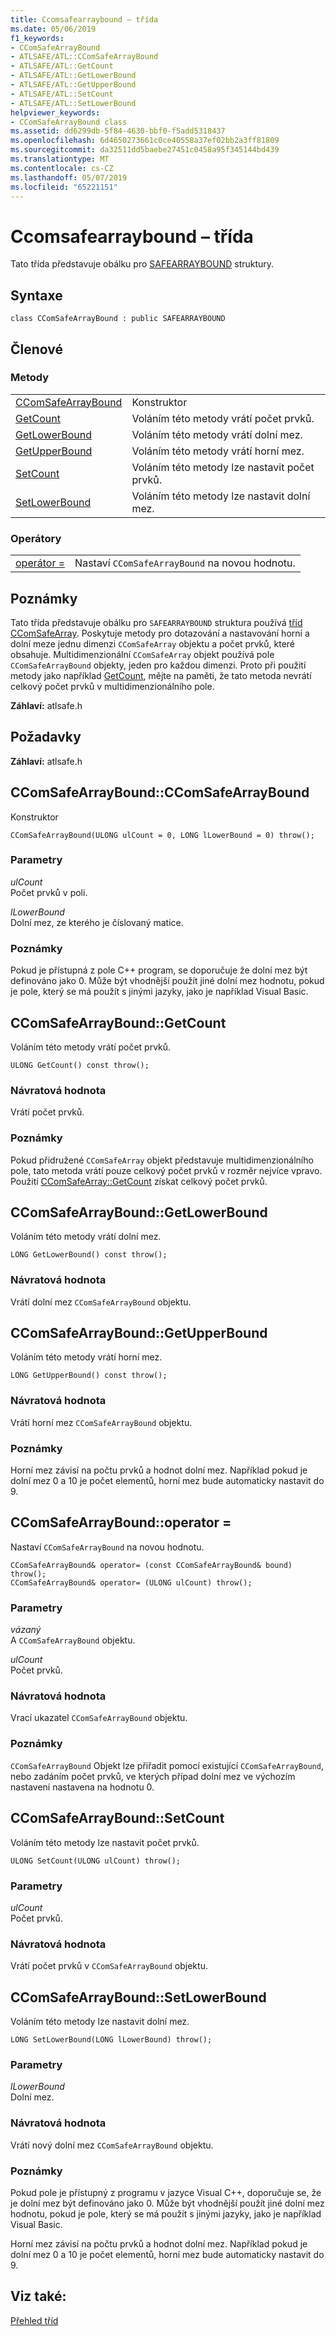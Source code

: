 ```yaml
---
title: Ccomsafearraybound – třída
ms.date: 05/06/2019
f1_keywords:
- CComSafeArrayBound
- ATLSAFE/ATL::CComSafeArrayBound
- ATLSAFE/ATL::GetCount
- ATLSAFE/ATL::GetLowerBound
- ATLSAFE/ATL::GetUpperBound
- ATLSAFE/ATL::SetCount
- ATLSAFE/ATL::SetLowerBound
helpviewer_keywords:
- CComSafeArrayBound class
ms.assetid: dd6299db-5f84-4630-bbf0-f5add5318437
ms.openlocfilehash: 6d4650273661c0ce40558a37ef02bb2a3ff81809
ms.sourcegitcommit: da32511dd5baebe27451c0458a95f345144bd439
ms.translationtype: MT
ms.contentlocale: cs-CZ
ms.lasthandoff: 05/07/2019
ms.locfileid: "65221151"
---
```

# <a name="ccomsafearraybound-class"></a>Ccomsafearraybound – třída

Tato třída představuje obálku pro [SAFEARRAYBOUND](/windows/desktop/api/oaidl/ns-oaidl-tagsafearraybound) struktury.

## <a name="syntax"></a>Syntaxe

```
class CComSafeArrayBound : public SAFEARRAYBOUND
```

## <a name="members"></a>Členové

### <a name="methods"></a>Metody

|||
|-|-|
|[CComSafeArrayBound](#ccomsafearraybound)|Konstruktor|
|[GetCount](#getcount)|Voláním této metody vrátí počet prvků.|
|[GetLowerBound](#getlowerbound)|Voláním této metody vrátí dolní mez.|
|[GetUpperBound](#getupperbound)|Voláním této metody vrátí horní mez.|
|[SetCount](#setcount)|Voláním této metody lze nastavit počet prvků.|
|[SetLowerBound](#setlowerbound)|Voláním této metody lze nastavit dolní mez.|

### <a name="operators"></a>Operátory

|||
|-|-|
|[operátor =](#operator_eq)|Nastaví `CComSafeArrayBound` na novou hodnotu.|

## <a name="remarks"></a>Poznámky

Tato třída představuje obálku pro `SAFEARRAYBOUND` struktura používá [tříd CComSafeArray](../../atl/reference/ccomsafearray-class.md). Poskytuje metody pro dotazování a nastavování horní a dolní meze jednu dimenzi `CComSafeArray` objektu a počet prvků, které obsahuje. Multidimenzionální `CComSafeArray` objekt používá pole `CComSafeArrayBound` objekty, jeden pro každou dimenzi. Proto při použití metody jako například [GetCount](#getcount), mějte na paměti, že tato metoda nevrátí celkový počet prvků v multidimenzionálního pole.

**Záhlaví:** atlsafe.h

## <a name="requirements"></a>Požadavky

**Záhlaví:** atlsafe.h

##  <a name="ccomsafearraybound"></a>  CComSafeArrayBound::CComSafeArrayBound

Konstruktor

```
CComSafeArrayBound(ULONG ulCount = 0, LONG lLowerBound = 0) throw();
```

### <a name="parameters"></a>Parametry

*ulCount*<br/>
Počet prvků v poli.

*lLowerBound*<br/>
Dolní mez, ze kterého je číslovaný matice.

### <a name="remarks"></a>Poznámky

Pokud je přístupná z pole C++ program, se doporučuje že dolní mez být definováno jako 0. Může být vhodnější použít jiné dolní mez hodnotu, pokud je pole, který se má použít s jinými jazyky, jako je například Visual Basic.

##  <a name="getcount"></a>  CComSafeArrayBound::GetCount

Voláním této metody vrátí počet prvků.

```
ULONG GetCount() const throw();
```

### <a name="return-value"></a>Návratová hodnota

Vrátí počet prvků.

### <a name="remarks"></a>Poznámky

Pokud přidružené `CComSafeArray` objekt představuje multidimenzionálního pole, tato metoda vrátí pouze celkový počet prvků v rozměr nejvíce vpravo. Použití [CComSafeArray::GetCount](../../atl/reference/ccomsafearray-class.md#getcount) získat celkový počet prvků.

##  <a name="getlowerbound"></a>  CComSafeArrayBound::GetLowerBound

Voláním této metody vrátí dolní mez.

```
LONG GetLowerBound() const throw();
```

### <a name="return-value"></a>Návratová hodnota

Vrátí dolní mez `CComSafeArrayBound` objektu.

##  <a name="getupperbound"></a>  CComSafeArrayBound::GetUpperBound

Voláním této metody vrátí horní mez.

```
LONG GetUpperBound() const throw();
```

### <a name="return-value"></a>Návratová hodnota

Vrátí horní mez `CComSafeArrayBound` objektu.

### <a name="remarks"></a>Poznámky

Horní mez závisí na počtu prvků a hodnot dolní mez. Například pokud je dolní mez 0 a 10 je počet elementů, horní mez bude automaticky nastavit do 9.

##  <a name="operator_eq"></a>  CComSafeArrayBound::operator =

Nastaví `CComSafeArrayBound` na novou hodnotu.

```
CComSafeArrayBound& operator= (const CComSafeArrayBound& bound) throw();
CComSafeArrayBound& operator= (ULONG ulCount) throw();
```

### <a name="parameters"></a>Parametry

*vázaný*<br/>
A `CComSafeArrayBound` objektu.

*ulCount*<br/>
Počet prvků.

### <a name="return-value"></a>Návratová hodnota

Vrací ukazatel `CComSafeArrayBound` objektu.

### <a name="remarks"></a>Poznámky

`CComSafeArrayBound` Objekt lze přiřadit pomocí existující `CComSafeArrayBound`, nebo zadáním počet prvků, ve kterých případ dolní mez ve výchozím nastavení nastavena na hodnotu 0.

##  <a name="setcount"></a>  CComSafeArrayBound::SetCount

Voláním této metody lze nastavit počet prvků.

```
ULONG SetCount(ULONG ulCount) throw();
```

### <a name="parameters"></a>Parametry

*ulCount*<br/>
Počet prvků.

### <a name="return-value"></a>Návratová hodnota

Vrátí počet prvků v `CComSafeArrayBound` objektu.

##  <a name="setlowerbound"></a>  CComSafeArrayBound::SetLowerBound

Voláním této metody lze nastavit dolní mez.

```
LONG SetLowerBound(LONG lLowerBound) throw();
```

### <a name="parameters"></a>Parametry

*lLowerBound*<br/>
Dolní mez.

### <a name="return-value"></a>Návratová hodnota

Vrátí nový dolní mez `CComSafeArrayBound` objektu.

### <a name="remarks"></a>Poznámky

Pokud pole je přístupný z programu v jazyce Visual C++, doporučuje se, že je dolní mez být definováno jako 0. Může být vhodnější použít jiné dolní mez hodnotu, pokud je pole, který se má použít s jinými jazyky, jako je například Visual Basic.

Horní mez závisí na počtu prvků a hodnot dolní mez. Například pokud je dolní mez 0 a 10 je počet elementů, horní mez bude automaticky nastavit do 9.

## <a name="see-also"></a>Viz také:

[Přehled tříd](../../atl/atl-class-overview.md)
